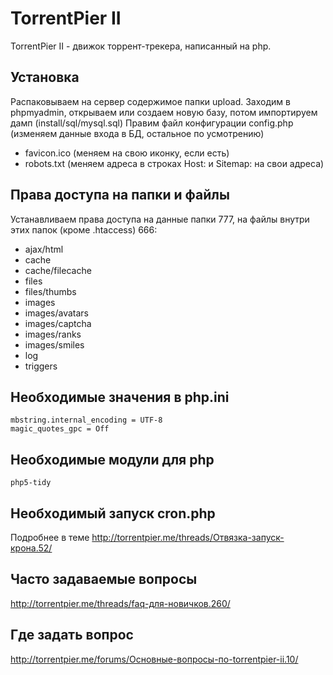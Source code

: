 TorrentPier II
======================

TorrentPier II - движок торрент-трекера, написанный на php.

## Установка

Распаковываем на сервер содержимое папки upload.
Заходим в phpmyadmin, открываем или создаем новую базу, потом импортируем дамп (install/sql/mysql.sql)
Правим файл конфигурации config.php (изменяем данные входа в БД, остальное по усмотрению)

* favicon.ico (меняем на свою иконку, если есть)
* robots.txt (меняем адреса в строках Host: и Sitemap: на свои адреса)

## Права доступа на папки и файлы

Устанавливаем права доступа на данные папки 777, на файлы внутри этих папок (кроме .htaccess) 666:
- ajax/html
- cache
- cache/filecache
- files
- files/thumbs
- images
- images/avatars
- images/captcha
- images/ranks
- images/smiles
- log
- triggers

## Необходимые значения в php.ini

    mbstring.internal_encoding = UTF-8
    magic_quotes_gpc = Off

## Необходимые модули для php

    php5-tidy

## Необходимый запуск cron.php

Подробнее в теме http://torrentpier.me/threads/Отвязка-запуск-крона.52/

## Часто задаваемые вопросы

http://torrentpier.me/threads/faq-для-новичков.260/

## Где задать вопрос

http://torrentpier.me/forums/Основные-вопросы-по-torrentpier-ii.10/
